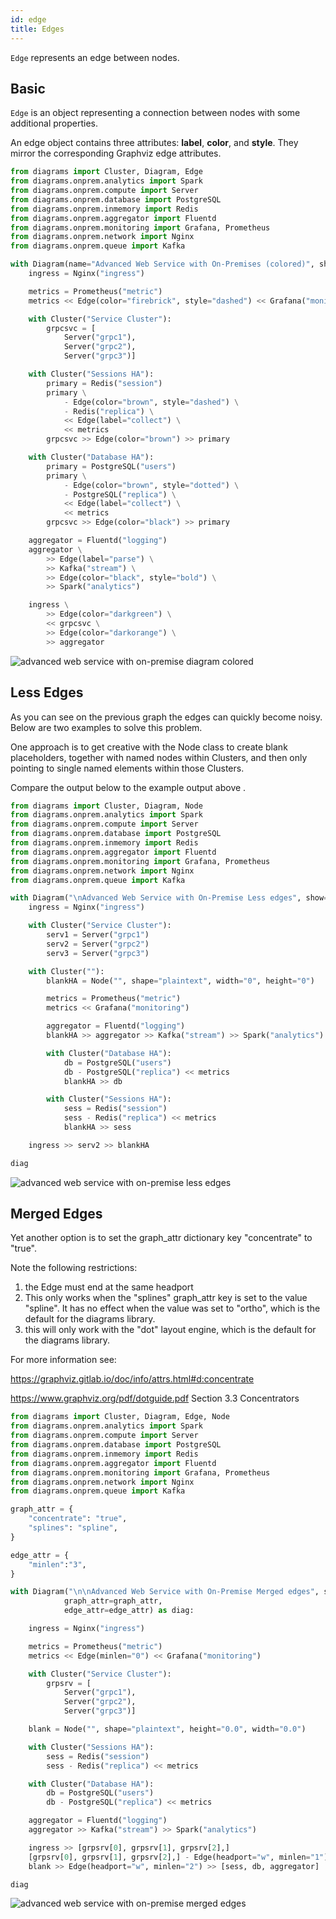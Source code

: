 ```yaml
---
id: edge
title: Edges
---
```


`Edge` represents an edge between nodes.

## Basic

`Edge` is an object representing a connection between nodes with some additional properties.

An edge object contains three attributes: **label**, **color**, and **style**. They mirror the corresponding Graphviz edge attributes.

```python
from diagrams import Cluster, Diagram, Edge
from diagrams.onprem.analytics import Spark
from diagrams.onprem.compute import Server
from diagrams.onprem.database import PostgreSQL
from diagrams.onprem.inmemory import Redis
from diagrams.onprem.aggregator import Fluentd
from diagrams.onprem.monitoring import Grafana, Prometheus
from diagrams.onprem.network import Nginx
from diagrams.onprem.queue import Kafka

with Diagram(name="Advanced Web Service with On-Premises (colored)", show=False):
    ingress = Nginx("ingress")

    metrics = Prometheus("metric")
    metrics << Edge(color="firebrick", style="dashed") << Grafana("monitoring")

    with Cluster("Service Cluster"):
        grpcsvc = [
            Server("grpc1"),
            Server("grpc2"),
            Server("grpc3")]

    with Cluster("Sessions HA"):
        primary = Redis("session")
        primary \
            - Edge(color="brown", style="dashed") \
            - Redis("replica") \
            << Edge(label="collect") \
            << metrics
        grpcsvc >> Edge(color="brown") >> primary

    with Cluster("Database HA"):
        primary = PostgreSQL("users")
        primary \
            - Edge(color="brown", style="dotted") \
            - PostgreSQL("replica") \
            << Edge(label="collect") \
            << metrics
        grpcsvc >> Edge(color="black") >> primary

    aggregator = Fluentd("logging")
    aggregator \
        >> Edge(label="parse") \
        >> Kafka("stream") \
        >> Edge(color="black", style="bold") \
        >> Spark("analytics")

    ingress \
        >> Edge(color="darkgreen") \
        << grpcsvc \
        >> Edge(color="darkorange") \
        >> aggregator
```
![advanced web service with on-premise diagram colored](/img/advanced_web_service_with_on-premise_colored.png)

## Less Edges

As you can see on the previous graph the edges can quickly become noisy. Below are two examples to solve this problem.

One approach is to get creative with the Node class to create blank placeholders, together with named nodes within Clusters, and then only pointing to single named elements within those Clusters.

Compare the output below to the example output above .

```python
from diagrams import Cluster, Diagram, Node
from diagrams.onprem.analytics import Spark
from diagrams.onprem.compute import Server
from diagrams.onprem.database import PostgreSQL
from diagrams.onprem.inmemory import Redis
from diagrams.onprem.aggregator import Fluentd
from diagrams.onprem.monitoring import Grafana, Prometheus
from diagrams.onprem.network import Nginx
from diagrams.onprem.queue import Kafka

with Diagram("\nAdvanced Web Service with On-Premise Less edges", show=False) as diag:
    ingress = Nginx("ingress")

    with Cluster("Service Cluster"):
        serv1 = Server("grpc1")
        serv2 = Server("grpc2")
        serv3 = Server("grpc3")

    with Cluster(""):
        blankHA = Node("", shape="plaintext", width="0", height="0")

        metrics = Prometheus("metric")
        metrics << Grafana("monitoring")

        aggregator = Fluentd("logging")
        blankHA >> aggregator >> Kafka("stream") >> Spark("analytics")

        with Cluster("Database HA"):
            db = PostgreSQL("users")
            db - PostgreSQL("replica") << metrics
            blankHA >> db

        with Cluster("Sessions HA"):
            sess = Redis("session")
            sess - Redis("replica") << metrics
            blankHA >> sess

    ingress >> serv2 >> blankHA

diag
```

![advanced web service with on-premise less edges](/img/advanced_web_service_with_on-premise_less_edges.png)

## Merged Edges

Yet another option is to set the graph_attr dictionary key "concentrate" to "true".

Note the following restrictions:

1.  the Edge must end at the same headport
2.  This only works when the "splines" graph_attr key is set to the value "spline". It has no effect when the value was set to "ortho", which is the default for the diagrams library.
3. this will only work with the "dot" layout engine, which is the default for the diagrams library.

For more information see:

  https://graphviz.gitlab.io/doc/info/attrs.html#d:concentrate

  https://www.graphviz.org/pdf/dotguide.pdf Section 3.3 Concentrators



```python
from diagrams import Cluster, Diagram, Edge, Node
from diagrams.onprem.analytics import Spark
from diagrams.onprem.compute import Server
from diagrams.onprem.database import PostgreSQL
from diagrams.onprem.inmemory import Redis
from diagrams.onprem.aggregator import Fluentd
from diagrams.onprem.monitoring import Grafana, Prometheus
from diagrams.onprem.network import Nginx
from diagrams.onprem.queue import Kafka

graph_attr = {
    "concentrate": "true",
    "splines": "spline",
}

edge_attr = {
    "minlen":"3",
}

with Diagram("\n\nAdvanced Web Service with On-Premise Merged edges", show=False,
            graph_attr=graph_attr,
            edge_attr=edge_attr) as diag:

    ingress = Nginx("ingress")

    metrics = Prometheus("metric")
    metrics << Edge(minlen="0") << Grafana("monitoring")

    with Cluster("Service Cluster"):
        grpsrv = [
            Server("grpc1"),
            Server("grpc2"),
            Server("grpc3")]

    blank = Node("", shape="plaintext", height="0.0", width="0.0")

    with Cluster("Sessions HA"):
        sess = Redis("session")
        sess - Redis("replica") << metrics

    with Cluster("Database HA"):
        db = PostgreSQL("users")
        db - PostgreSQL("replica") << metrics

    aggregator = Fluentd("logging")
    aggregator >> Kafka("stream") >> Spark("analytics")

    ingress >> [grpsrv[0], grpsrv[1], grpsrv[2],]
    [grpsrv[0], grpsrv[1], grpsrv[2],] - Edge(headport="w", minlen="1") - blank
    blank >> Edge(headport="w", minlen="2") >> [sess, db, aggregator]

diag
```
![advanced web service with on-premise merged edges](/img/advanced_web_service_with_on-premise_merged_edges.png)
